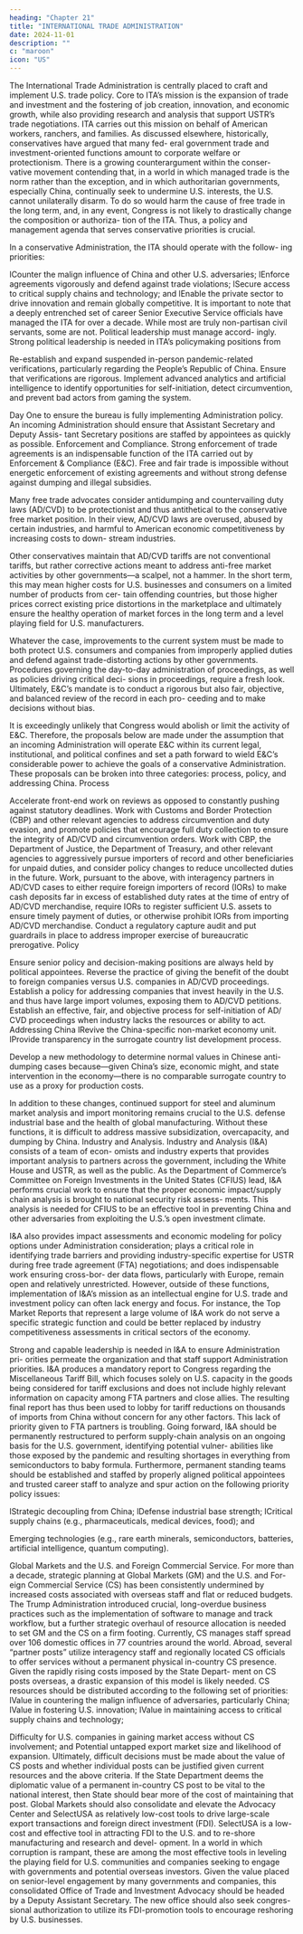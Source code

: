 ```yaml
---
heading: "Chapter 21"
title: "INTERNATIONAL TRADE ADMINISTRATION"
date: 2024-11-01
description: ""
c: "maroon"
icon: "US"
---
```



The International Trade Administration is centrally placed to craft and implement U.S. trade policy. Core to ITA’s mission is the expansion of trade and investment and the fostering of job creation, innovation, and economic growth, while also providing research and analysis that support USTR’s trade negotiations. ITA carries out this mission on behalf of American workers, ranchers, and families. As discussed elsewhere, historically, conservatives have argued that many fed- eral government trade and investment-oriented functions amount to corporate welfare or protectionism. There is a growing counterargument within the conser- vative movement contending that, in a world in which managed trade is the norm rather than the exception, and in which authoritarian governments, especially China, continually seek to undermine U.S. interests, the U.S. cannot unilaterally disarm. To do so would harm the cause of free trade in the long term, and, in any event, Congress is not likely to drastically change the composition or authoriza- tion of the ITA. Thus, a policy and management agenda that serves conservative priorities is crucial.

In a conservative Administration, the ITA should operate with the follow-
ing priorities:

lCounter the malign influence of China and other U.S. adversaries;
lEnforce agreements vigorously and defend against trade violations;
lSecure access to critical supply chains and technology; and
lEnable the private sector to drive innovation and remain globally competitive.
It is important to note that a deeply entrenched set of career Senior Executive
Service officials have managed the ITA for over a decade. While most are truly
non-partisan civil servants, some are not. Political leadership must manage accord-
ingly. Strong political leadership is needed in ITA’s policymaking positions from


Re-establish and expand suspended in-person pandemic-related
verifications, particularly regarding the People’s Republic of China. Ensure
that verifications are rigorous.
Implement advanced analytics and artificial intelligence to identify
opportunities for self-initiation, detect circumvention, and prevent bad
actors from gaming the system.


Day One to ensure the bureau is fully implementing Administration policy. An
incoming Administration should ensure that Assistant Secretary and Deputy Assis-
tant Secretary positions are staffed by appointees as quickly as possible.
Enforcement and Compliance. Strong enforcement of trade agreements is
an indispensable function of the ITA carried out by Enforcement & Compliance
(E&C). Free and fair trade is impossible without energetic enforcement of existing agreements and without strong defense against dumping and illegal subsidies.

Many free trade advocates consider antidumping and countervailing duty laws
(AD/CVD) to be protectionist and thus antithetical to the conservative free market
position. In their view, AD/CVD laws are overused, abused by certain industries,
and harmful to American economic competitiveness by increasing costs to down-
stream industries.

Other conservatives maintain that AD/CVD tariffs are not conventional tariffs,
but rather corrective actions meant to address anti-free market activities by other
governments—a scalpel, not a hammer. In the short term, this may mean higher
costs for U.S. businesses and consumers on a limited number of products from cer-
tain offending countries, but those higher prices correct existing price distortions
in the marketplace and ultimately ensure the healthy operation of market forces
in the long term and a level playing field for U.S. manufacturers.

Whatever the case, improvements to the current system must be made to both
protect U.S. consumers and companies from improperly applied duties and defend
against trade-distorting actions by other governments. Procedures governing the
day-to-day administration of proceedings, as well as policies driving critical deci-
sions in proceedings, require a fresh look. Ultimately, E&C’s mandate is to conduct
a rigorous but also fair, objective, and balanced review of the record in each pro-
ceeding and to make decisions without bias.

It is exceedingly unlikely that Congress would abolish or limit the activity of
E&C. Therefore, the proposals below are made under the assumption that an
incoming Administration will operate E&C within its current legal, institutional,
and political confines and set a path forward to wield E&C’s considerable power to
achieve the goals of a conservative Administration. These proposals can be broken
into three categories: process, policy, and addressing China.
Process


Accelerate front-end work on reviews as opposed to constantly pushing
against statutory deadlines.
Work with Customs and Border Protection (CBP) and other relevant
agencies to address circumvention and duty evasion, and promote policies
that encourage full duty collection to ensure the integrity of AD/CVD and
circumvention orders.
Work with CBP, the Department of Justice, the Department of Treasury,
and other relevant agencies to aggressively pursue importers of record and
other beneficiaries for unpaid duties, and consider policy changes to reduce
uncollected duties in the future.
Work, pursuant to the above, with interagency partners in AD/CVD cases to
either require foreign importers of record (IORs) to make cash deposits far in
excess of established duty rates at the time of entry of AD/CVD merchandise,
require IORs to register sufficient U.S. assets to ensure timely payment of
duties, or otherwise prohibit IORs from importing AD/CVD merchandise.
Conduct a regulatory capture audit and put guardrails in place to address
improper exercise of bureaucratic prerogative.
Policy


Ensure senior policy and decision-making positions are always held by
political appointees.
Reverse the practice of giving the benefit of the doubt to foreign companies
versus U.S. companies in AD/CVD proceedings.
Establish a policy for addressing companies that invest heavily in the U.S.
and thus have large import volumes, exposing them to AD/CVD petitions.
Establish an effective, fair, and objective process for self-initiation of AD/
CVD proceedings when industry lacks the resources or ability to act.
Addressing China
lRevive the China-specific non-market economy unit.
lProvide transparency in the surrogate country list development process.


Develop a new methodology to determine normal values in Chinese anti-
dumping cases because—given China’s size, economic might, and state
intervention in the economy—there is no comparable surrogate country to
use as a proxy for production costs.


In addition to these changes, continued support for steel and aluminum market
analysis and import monitoring remains crucial to the U.S. defense industrial base
and the health of global manufacturing. Without these functions, it is difficult to
address massive subsidization, overcapacity, and dumping by China.
Industry and Analysis. Industry and Analysis (I&A) consists of a team of econ-
omists and industry experts that provides important analysis to partners across
the government, including the White House and USTR, as well as the public.
As the Department of Commerce’s Committee on Foreign Investments in the
United States (CFIUS) lead, I&A performs crucial work to ensure that the proper
economic impact/supply chain analysis is brought to national security risk assess-
ments. This analysis is needed for CFIUS to be an effective tool in preventing China
and other adversaries from exploiting the U.S.’s open investment climate.

I&A also provides impact assessments and economic modeling for policy
options under Administration consideration; plays a critical role in identifying
trade barriers and providing industry-specific expertise for USTR during free trade
agreement (FTA) negotiations; and does indispensable work ensuring cross-bor-
der data flows, particularly with Europe, remain open and relatively unrestricted.
However, outside of these functions, implementation of I&A’s mission as an
intellectual engine for U.S. trade and investment policy can often lack energy and
focus. For instance, the Top Market Reports that represent a large volume of I&A
work do not serve a specific strategic function and could be better replaced by
industry competitiveness assessments in critical sectors of the economy.

Strong and capable leadership is needed in I&A to ensure Administration pri-
orities permeate the organization and that staff support Administration priorities.
I&A produces a mandatory report to Congress regarding the Miscellaneous Tariff
Bill, which focuses solely on U.S. capacity in the goods being considered for tariff
exclusions and does not include highly relevant information on capacity among
FTA partners and close allies. The resulting final report has thus been used to lobby
for tariff reductions on thousands of imports from China without concern for any
other factors. This lack of priority given to FTA partners is troubling.
Going forward, I&A should be permanently restructured to perform supply-chain
analysis on an ongoing basis for the U.S. government, identifying potential vulner-
abilities like those exposed by the pandemic and resulting shortages in everything
from semiconductors to baby formula. Furthermore, permanent standing teams
should be established and staffed by properly aligned political appointees and trusted
career staff to analyze and spur action on the following priority policy issues:

lStrategic decoupling from China;
lDefense industrial base strength;
lCritical supply chains (e.g., pharmaceuticals, medical devices, food); and


Emerging technologies (e.g., rare earth minerals, semiconductors, batteries,
artificial intelligence, quantum computing).

Global Markets and the U.S. and Foreign Commercial Service. For more
than a decade, strategic planning at Global Markets (GM) and the U.S. and For-
eign Commercial Service (CS) has been consistently undermined by increased
costs associated with overseas staff and flat or reduced budgets. The Trump
Administration introduced crucial, long-overdue business practices such as the
implementation of software to manage and track workflow, but a further strategic
overhaul of resource allocation is needed to set GM and the CS on a firm footing.
Currently, CS manages staff spread over 106 domestic offices in 77 countries
around the world. Abroad, several “partner posts” utilize interagency staff and
regionally located CS officials to offer services without a permanent physical
in-country CS presence. Given the rapidly rising costs imposed by the State Depart-
ment on CS posts overseas, a drastic expansion of this model is likely needed.
CS resources should be distributed according to the following set of priorities:
lValue in countering the malign influence of adversaries, particularly China;
lValue in fostering U.S. innovation;
lValue in maintaining access to critical supply chains and technology;


Difficulty for U.S. companies in gaining market access without CS
involvement; and
Potential untapped export market size and likelihood of expansion.
Ultimately, difficult decisions must be made about the value of CS posts and
whether individual posts can be justified given current resources and the above
criteria. If the State Department deems the diplomatic value of a permanent
in-country CS post to be vital to the national interest, then State should bear more
of the cost of maintaining that post.
Global Markets should also consolidate and elevate the Advocacy Center and
SelectUSA as relatively low-cost tools to drive large-scale export transactions and foreign direct investment (FDI). SelectUSA is a low-cost and effective tool in
attracting FDI to the U.S. and to re-shore manufacturing and research and devel-
opment. In a world in which corruption is rampant, these are among the most
effective tools in leveling the playing field for U.S. communities and companies
seeking to engage with governments and potential overseas investors.
Given the value placed on senior-level engagement by many governments and
companies, this consolidated Office of Trade and Investment Advocacy should be
headed by a Deputy Assistant Secretary. The new office should also seek congres-
sional authorization to utilize its FDI-promotion tools to encourage reshoring by
U.S. businesses.

